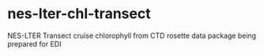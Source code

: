 # nes-lter-chl-transect
NES-LTER Transect cruise chlorophyll from CTD rosette data package being prepared for EDI 

